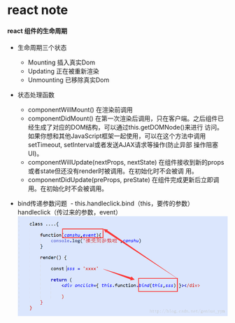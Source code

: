 # react note

#### react 组件的生命周期 
- 生命周期三个状态
  - Mounting 插入真实Dom
  - Updating 正在被重新渲染
  - Unmounting 已移除真实Dom
  
- 状态处理函数
  - componentWillMount()  在渲染前调用
  - componentDidMount() 在第一次渲染后调用，只在客户端。之后组件已经生成了对应的DOM结构，可以通过this.getDOMNode()来进行        访问。 如果你想和其他JavaScript框架一起使用，可以在这个方法中调用setTimeout, setInterval或者发送AJAX请求等操作(防止异部        操作阻塞UI)。
  - componentWillUpdate(nextProps, nextState) 在组件接收到新的props或者state但还没有render时被调用。在初始化时不会被调        用。
  - componentDidUpdate(preProps, preState) 在组件完成更新后立即调用。在初始化时不会被调用。
  
- bind传递参数问题
  - this.handleclick.bind（this，要传的参数）  handleclick（传过来的参数，event）
  
  ![解释图片](https://github.com/Sun23/someText/blob/master/source/img/exp.png)  
